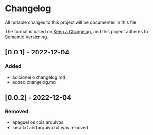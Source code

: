 # Changelog

All notable changes to this project will be documented in this file.

The format is based on [Keep a Changelog](https://keepachangelog.com/en/1.0.0/),
and this project adheres to [Semantic Versioning](https://semver.org/spec/v2.0.0.html).



## [0.0.1] - 2022-12-04

### Added

- adicionei o changelog.md
- added changelog.md

## [0.0.2] - 2022-12-04

### Removed

- apaguei os dois arquivos
- sera.txt and arquivo.txt was removed